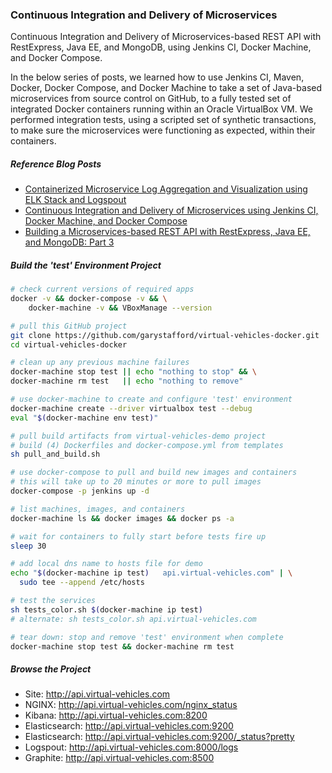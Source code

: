 ### Continuous Integration and Delivery of Microservices
Continuous Integration and Delivery of Microservices-based REST API with RestExpress, Java EE, and MongoDB, using Jenkins CI, Docker Machine, and Docker Compose.

In the below series of posts, we learned how to use Jenkins CI, Maven, Docker, Docker Compose, and Docker Machine to take a set of Java-based microservices from source control on GitHub, to a fully tested set of integrated Docker containers running within an Oracle VirtualBox VM. We performed integration tests, using a scripted set of synthetic transactions, to make sure the microservices were functioning as expected, within their containers.


##### Reference Blog Posts
* [Containerized Microservice Log Aggregation and Visualization using ELK Stack and Logspout](http://wp.me/p1RD28-1wl)
* [Continuous Integration and Delivery of Microservices using Jenkins CI, Docker Machine, and Docker Compose](http://wp.me/p1RD28-1uZ)
* [Building a Microservices-based REST API with RestExpress, Java EE, and MongoDB: Part 3](http://wp.me/p1RD28-1sc)

##### Build the 'test' Environment Project
```bash
# check current versions of required apps
docker -v && docker-compose -v && \
    docker-machine -v && VBoxManage --version

# pull this GitHub project
git clone https://github.com/garystafford/virtual-vehicles-docker.git
cd virtual-vehicles-docker

# clean up any previous machine failures
docker-machine stop test || echo "nothing to stop" && \
docker-machine rm test   || echo "nothing to remove"

# use docker-machine to create and configure 'test' environment
docker-machine create --driver virtualbox test --debug
eval "$(docker-machine env test)"

# pull build artifacts from virtual-vehicles-demo project
# build (4) Dockerfiles and docker-compose.yml from templates
sh pull_and_build.sh

# use docker-compose to pull and build new images and containers
# this will take up to 20 minutes or more to pull images
docker-compose -p jenkins up -d

# list machines, images, and containers
docker-machine ls && docker images && docker ps -a

# wait for containers to fully start before tests fire up
sleep 30

# add local dns name to hosts file for demo
echo "$(docker-machine ip test)   api.virtual-vehicles.com" | \
  sudo tee --append /etc/hosts

# test the services
sh tests_color.sh $(docker-machine ip test)
# alternate: sh tests_color.sh api.virtual-vehicles.com

# tear down: stop and remove 'test' environment when complete
docker-machine stop test && docker-machine rm test
```
##### Browse the Project
* Site: http://api.virtual-vehicles.com
* NGINX: http://api.virtual-vehicles.com/nginx_status
* Kibana: http://api.virtual-vehicles.com:8200
* Elasticsearch: http://api.virtual-vehicles.com:9200
* Elasticsearch: http://api.virtual-vehicles.com:9200/_status?pretty
* Logspout: http://api.virtual-vehicles.com:8000/logs
* Graphite: http://api.virtual-vehicles.com:8500